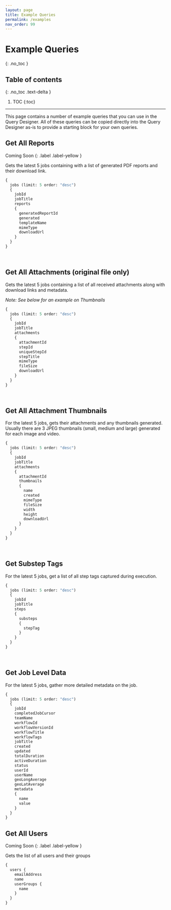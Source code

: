 ```yaml
---
layout: page
title: Example Queries
permalink: /examples
nav_order: 99
---
```


# Example Queries
{: .no_toc }

## Table of contents
{: .no_toc .text-delta }

1. TOC
{:toc}

---

This page contains a number of example queries that you can use in the Query Designer. All of these queries can be copied directly into the Query Designer as-is to provide a starting block for your own queries.

## Get All Reports

Coming Soon
{: .label .label-yellow }

Gets the latest 5 jobs containing with a list of generated PDF reports and their download link.

```graphql
{
  jobs (limit: 5 order: "desc")
  {
    jobId
    jobTitle
    reports
    {
      generatedReportId
      generated
      templateName
      mimeType
      downloadUrl
    }
  }
}
```
​
## Get All Attachments (original file only)
Gets the latest 5 jobs containing a list of all received attachments along with download links and metadata.

*Note: See below for an example on Thumbnails*

```graphql
{
  jobs (limit: 5 order: "desc")
  {
    jobId
    jobTitle
    attachments
    {
      attachmentId
      stepId
      uniqueStepId
      stepTitle
      mimeType
      fileSize
      downloadUrl
    }
  }
}
```
​
## Get All Attachment Thumbnails

For the latest 5 jobs, gets their attachments and any thumbnails generated. Usually there are 3 JPEG thumbnails (small, medium and large) generated for each image and video.

```graphql
{
  jobs (limit: 5 order: "desc")
  {
    jobId
    jobTitle
    attachments
    {
      attachmentId
      thumbnails
      {
        name
        created
        mimeType
        fileSize
        width
        height
        downloadUrl
      }
    }
  }
}
```
​
## Get Substep Tags

For the latest 5 jobs, get a list of all step tags captured during execution.

```graphql
{
  jobs (limit: 5 order: "desc")
  {
    jobId
    jobTitle
    steps
    {
      substeps
      {
        stepTag
      }
    }
  }
}
```
​
​
## Get Job Level Data

For the latest 5 jobs, gather more detailed metadata on the job.

```graphql
{
  jobs (limit: 5 order: "desc")
  {
    jobId
    completedJobCursor
    teamName
    workflowId
    workflowVersionId
    workflowTitle
    workflowTags
    jobTitle
    created
    updated
    totalDuration
    activeDuration
    status
    userId
    userName
    geoLongAverage
    geoLatAverage
    metadata
    {
      name
      value
    }
  }
}
```

## Get All Users

Coming Soon
{: .label .label-yellow }

Gets the list of all users and their groups

```graphql
{
  users {
    emailAddress
    name
    userGroups {
      name
    }
  }
}
```